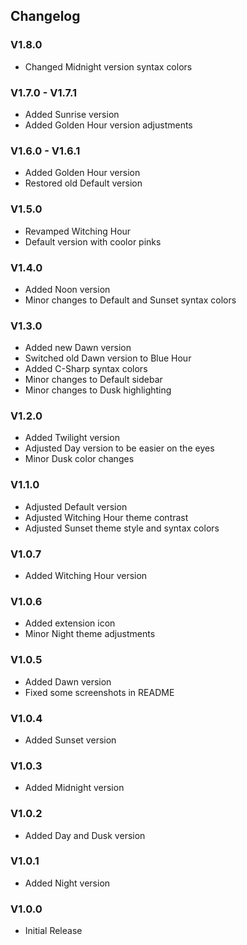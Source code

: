 ## Changelog
### V1.8.0
- Changed Midnight version syntax colors

### V1.7.0 - V1.7.1
- Added Sunrise version
- Added Golden Hour version adjustments

### V1.6.0 - V1.6.1
- Added Golden Hour version
- Restored old Default version

### V1.5.0
- Revamped Witching Hour
- Default version with coolor pinks

### V1.4.0
- Added Noon version
- Minor changes to Default and Sunset syntax colors

### V1.3.0
- Added new Dawn version
- Switched old Dawn version to Blue Hour
- Added C-Sharp syntax colors
- Minor changes to Default sidebar
- Minor changes to Dusk highlighting

### V1.2.0
- Added Twilight version
- Adjusted Day version to be easier on the eyes
- Minor Dusk color changes

### V1.1.0
- Adjusted Default version 
- Adjusted Witching Hour theme contrast
- Adjusted Sunset theme style and syntax colors

### V1.0.7
- Added Witching Hour version

### V1.0.6
- Added extension icon
- Minor Night theme adjustments

### V1.0.5
- Added Dawn version
- Fixed some screenshots in README

### V1.0.4
- Added Sunset version

### V1.0.3
- Added Midnight version

### V1.0.2
- Added Day and Dusk version

### V1.0.1
- Added Night version

### V1.0.0
- Initial Release